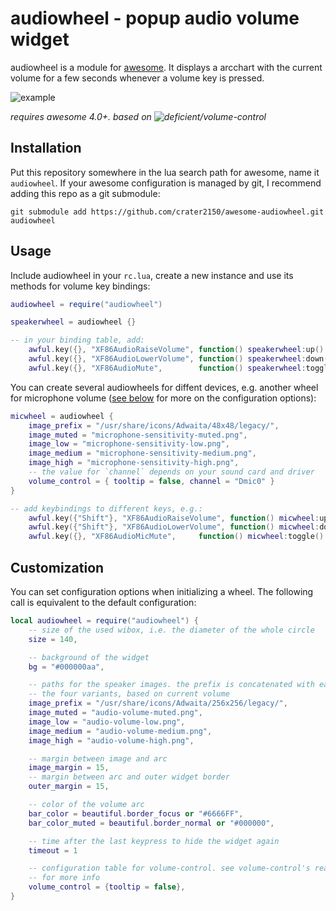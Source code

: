 # audiowheel - popup audio volume widget

audiowheel is a module for [awesome](https://awesomewm.org/). It displays a
arcchart with the current volume for a few seconds whenever a volume key is pressed.

![example](https://user-images.githubusercontent.com/415635/32248192-21094d06-be85-11e7-9c05-d9553c85fca8.gif)

*requires awesome 4.0+. based on ![deficient/volume-control](https://github.com/deficient/volume-control)*

## Installation

Put this repository somewhere in the lua search path for awesome, name it
`audiowheel`. If your awesome configuration is managed by git, I recommend
adding this repo as a git submodule:

```
git submodule add https://github.com/crater2150/awesome-audiowheel.git audiowheel
```

## Usage

Include audiowheel in your `rc.lua`, create a new instance and use its
methods for volume key bindings:

```lua
audiowheel = require("audiowheel")

speakerwheel = audiowheel {}

-- in your binding table, add:
    awful.key({}, "XF86AudioRaiseVolume", function() speakerwheel:up() end),
    awful.key({}, "XF86AudioLowerVolume", function() speakerwheel:down() end),
    awful.key({}, "XF86AudioMute",        function() speakerwheel:toggle() end)
```

You can create several audiowheels for diffent devices, e.g. another wheel for microphone volume ([see below](#customization) for more on the configuration options):

```lua
micwheel = audiowheel {
    image_prefix = "/usr/share/icons/Adwaita/48x48/legacy/",
    image_muted = "microphone-sensitivity-muted.png",
    image_low = "microphone-sensitivity-low.png",
    image_medium = "microphone-sensitivity-medium.png",
    image_high = "microphone-sensitivity-high.png",
    -- the value for `channel` depends on your sound card and driver
    volume_control = { tooltip = false, channel = "Dmic0" }
}

-- add keybindings to different keys, e.g.:
    awful.key({"Shift"}, "XF86AudioRaiseVolume", function() micwheel:up() end),
    awful.key({"Shift"}, "XF86AudioLowerVolume", function() micwheel:down() end),
    awful.key({}, "XF86AudioMicMute",     function() micwheel:toggle() end)
```

## Customization

You can set configuration options when initializing a wheel. The
following call is equivalent to the default configuration:

```lua
local audiowheel = require("audiowheel") {
	-- size of the used wibox, i.e. the diameter of the whole circle
	size = 140,

	-- background of the widget
	bg = "#000000aa",

	-- paths for the speaker images. the prefix is concatenated with each of
	-- the four variants, based on current volume
	image_prefix = "/usr/share/icons/Adwaita/256x256/legacy/",
	image_muted = "audio-volume-muted.png",
	image_low = "audio-volume-low.png",
	image_medium = "audio-volume-medium.png",
	image_high = "audio-volume-high.png",

	-- margin between image and arc
	image_margin = 15,
	-- margin between arc and outer widget border
	outer_margin = 15,

	-- color of the volume arc
	bar_color = beautiful.border_focus or "#6666FF",
	bar_color_muted = beautiful.border_normal or "#000000",

	-- time after the last keypress to hide the widget again
	timeout = 1

	-- configuration table for volume-control. see volume-control's readme
	-- for more info
	volume_control = {tooltip = false},
}
```
